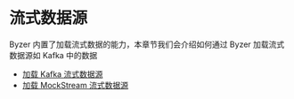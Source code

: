 # 流式数据源

Byzer 内置了加载流式数据的能力，本章节我们会介绍如何通过 Byzer 加载流式数据源如 Kafka 中的数据

- [加载 Kafka 流式数据源](/byzer-lang/zh-cn/datasource/streaming/kafka.md)
- [加载 MockStream 流式数据源](/byzer-lang/zh-cn/datasource/streaming/mock_streaming.md)